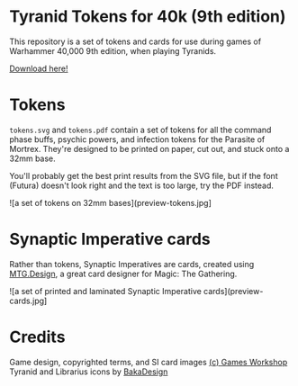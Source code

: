 # Tyranid Tokens for 40k (9th edition)

This repository is a set of tokens and cards for use during games of 
Warhammer 40,000 9th edition, when playing Tyranids.

[Download here!](https://github.com/Floppy/40k-9e-tyranid-tokens/archive/refs/heads/main.zip)

# Tokens

`tokens.svg` and `tokens.pdf` contain a set of tokens for all the command phase buffs, psychic powers,
and infection tokens for the Parasite of Mortrex. They're designed to be printed on
paper, cut out, and stuck onto a 32mm base.

You'll probably get the best print results from the SVG file, but if the font (Futura) doesn't look 
right and the text is too large, try the PDF instead.

![a set of tokens on 32mm bases](preview-tokens.jpg]

# Synaptic Imperative cards

Rather than tokens, Synaptic Imperatives are cards, created using [MTG.Design](https://mtg.design/u/Floppy9950/TYR), 
a great card designer for Magic: The Gathering.

![a set of printed and laminated Synaptic Imperative cards](preview-cards.jpg]

# Credits

Game design, copyrighted terms, and SI card images [(c) Games Workshop](https://www.games-workshop.com/en-US/Intellectual-Property-Guidelines)
Tyranid and Librarius icons by [BakaDesign](https://bakadesign.dk/warhammer-40-000-icons/)
